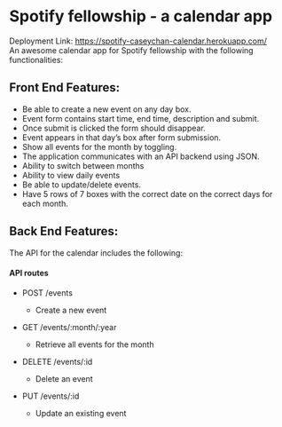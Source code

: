 # Spotify fellowship - a calendar app

Deployment Link: https://spotify-caseychan-calendar.herokuapp.com/<br />
An awesome calendar app for Spotify fellowship with the following functionalities:

## Front End Features:

* Be able to create a new event on any day box.
* Event form contains start time, end time, description and submit.
* Once submit is clicked the form should disappear.
* Event appears in that day’s box after form submission.
* Show all events for the month by toggling.
* The application communicates with an API backend using JSON.
* Ability to switch between months
* Ability to view daily events
* Be able to update/delete events.
* Have 5 rows of 7 boxes with the correct date on the correct days for each month.

## Back End Features:

The API for the calendar includes the following:

#### API routes

* POST /events

  * Create a new event

* GET /events/:month/:year

  * Retrieve all events for the month

* DELETE /events/:id

  * Delete an event

* PUT /events/:id
  * Update an existing event
